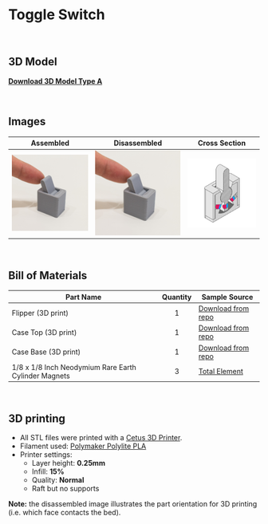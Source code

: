 # Toggle Switch
<br>

## 3D Model

[**Download 3D Model Type A**](http://a360.co/2FnV1pF)

<br>

## Images

| Assembled | Disassembled | Cross Section |
| --- | --- | --- |
| ![Toggle Switch](ToggleSwitch_Assembled.png) | ![Toggle Switch](ToggleSwitch_Assembled.png) | ![Toggle Switch](X_ToggleSwitch.png) |

<br>

## Bill of Materials

| Part Name | Quantity | Sample Source |
| --- | :---: | --- |
| Flipper (3D print) | 1 | [Download from repo](Print_ToggleSwitch_Flipper.stl) |
| Case Top (3D print) | 1 | [Download from repo](Print_ToggleSwitch_CaseA.stl) |
| Case Base (3D print) | 1 | [Download from repo](Print_ToggleSwitch_CaseB.stl) |
| 1/8 x 1/8 Inch Neodymium Rare Earth Cylinder Magnets | 3 | [Total Element](https://totalelement.com/collections/cylinder-magnets/products/1-8-x-1-8-inch-neodymium-rare-earth-cylinder-magnets-n48-100-pack) |

<br>

## 3D printing
* All STL files were printed with a [Cetus 3D Printer](https://www.cetus3d.com/).
* Filament used: [Polymaker Polylite PLA](http://www.polymaker.com/shop/polylitetrade/)
* Printer settings:
  * Layer height: **0.25mm**
  * Infill: **15%**
  * Quality: **Normal**
  * Raft but no supports

**Note:** the disassembled image illustrates the part orientation for 3D printing (i.e. which face contacts the bed).